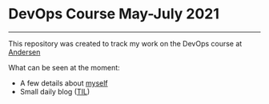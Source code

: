 # DevOps Course May-July 2021 
____
This repository was created to track my work on the DevOps course at [Andersen](https://www.andersenlab.com) 

What can be seen at the moment: 
- A few details about [myself](https://github.com/GiaSoPas/DevOps_Course/tree/master/AboutMyself)
- Small daily blog ([TIL](https://github.com/GiaSoPas/DevOps_Course/blob/master/TIL/TIL.md)) 
